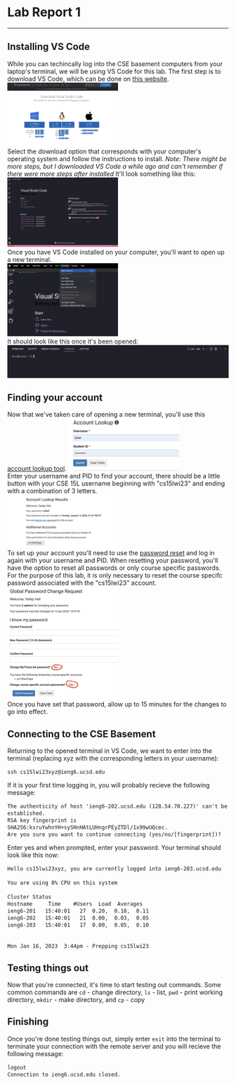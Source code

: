 # Lab Report 1
***
## Installing VS Code
While you can techincally log into the CSE basement computers from your laptop's terminal, we will be using VS Code for this lab. The first step is to download VS Code, which can be done on [this website](https://code.visualstudio.com/download). 
<br />
<img src="https://github.com/Hall003/cse15l-lab-reports/blob/main/Lab%20Report%201/Screen%20Shot%202023-01-15%20at%209.21.21%20PM.png" height= 50% width= 50%/> <br />
Select the download option that corresponds with your computer's operating system and follow the instructions to install. 
*Note: There might be more steps, but I downloaded VS Code a while ago and can't remember if there were more steps after installed* It'll look something like this:
<br />
<img src="https://github.com/Hall003/cse15l-lab-reports/blob/main/Lab%20Report%201/Screen%20Shot%202023-01-16%20at%204.06.26%20PM.png" height= 50% width= 50%/> <br />
Once you have VS Code installed on your computer, you'll want to open up a new terminal. 
<br />
<img src="https://github.com/Hall003/cse15l-lab-reports/blob/main/Lab%20Report%201/Screen%20Shot%202023-01-16%20at%203.25.53%20PM.png" height= 50% width= 50%/> <br />
It should look like this once it's been opened:
<br />
<img src="https://github.com/Hall003/cse15l-lab-reports/blob/main/Lab%20Report%201/Screen%20Shot%202023-01-16%20at%203.26.16%20PM.png"/> <br />
## Finding your account
Now that we've taken care of opening a new terminal, you'll use this [account lookup tool](https://sdacs.ucsd.edu/~icc/index.php). 
<img src="https://github.com/Hall003/cse15l-lab-reports/blob/main/Lab%20Report%201/Screen%20Shot%202023-01-15%20at%203.23.57%20PM.png" height= 50% width= 50%/> <br />
Enter your username and PID to find your account, there should be a little button with your CSE 15L username beginning with "cs15lwi23" and ending with a combination of 3 letters. 
<br />
<img src="https://github.com/Hall003/cse15l-lab-reports/blob/main/Lab%20Report%201/Screen%20Shot%202023-01-15%20at%209.23.06%20PM.png" height= 50% width= 50%/> <br />
To set up your account you'll need to use the [password reset](https://sdacs.ucsd.edu/~icc/password.php) and log in again with your username and PID. When resetting your password, you'll have the option to reset all passwords or only course specific passwords. For the purpose of this lab, it is only necessary to reset the course specifc password associated with the "cs15lwi23" account. 
<br />
<img src="https://github.com/Hall003/cse15l-lab-reports/blob/main/Lab%20Report%201/Screen%20Shot%202023-01-16%20at%204.11.22%20PM.png" height= 50% width= 50%/> <br />
Once you have set that password, allow up to 15 minutes for the changes to go into effect. 
## Connecting to the CSE Basement
Returning to the opened terminal in VS Code, we want to enter into the terminal (replacing xyz with the corresponding letters in your username):
```
ssh cs15lwi23xyz@ieng6.ucsd.edu
```
If it is your first time logging in, you will probably recieve the following message:
```
The authenticity of host 'ieng6-202.ucsd.edu (128.54.70.227)' can't be established.
RSA key fingerprint is SHA256:ksruYwhnYH+sySHnHAtLUHngrPEyZTDl/1x99wUQcec.
Are you sure you want to continue connecting (yes/no/[fingerprint])? 
```
Enter yes and when prompted, enter your password. Your terminal should look like this now:
```
Hello cs15lwi23xyz, you are currently logged into ieng6-203.ucsd.edu

You are using 0% CPU on this system

Cluster Status 
Hostname     Time    #Users  Load  Averages  
ieng6-201   15:40:01   27  0.20,  0.10,  0.11
ieng6-202   15:40:01   21  0.00,  0.03,  0.05
ieng6-203   15:40:01   17  0.00,  0.05,  0.10

 
Mon Jan 16, 2023  3:44pm - Prepping cs15lwi23
```
## Testing things out
Now that you're connected, it's time to start testing out commands. 
Some common commands are `cd` - change directory, `ls` - list, `pwd` - print working directory, `mkdir` - make directory, and `cp` - copy
## Finishing
Once you're done testing things out, simply enter `exit` into the terminal to terminate your connection with the remote server and you will recieve the following message:
```
logout
Connection to ieng6.ucsd.edu closed.
```
